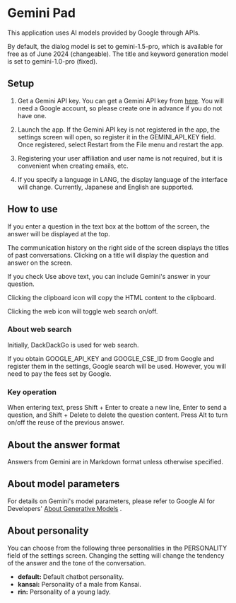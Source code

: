 # Gemini Pad

This application uses AI models provided by Google through APIs.

By default, the dialog model is set to gemini-1.5-pro, which is available for free as of June 2024 (changeable).
The title and keyword generation model is set to gemini-1.0-pro (fixed).

## Setup

1. Get a Gemini API key.
   You can get a Gemini API key from [here](https://aistudio.google.com/app/prompts/new_freeform).
   You will need a Google account, so please create one in advance if you do not have one.

2. Launch the app. If the Gemini API key is not registered in the app, the settings screen will open, so register it in the GEMINI_API_KEY field.
   Once registered, select Restart from the File menu and restart the app.

3. Registering your user affiliation and user name is not required, but it is convenient when creating emails, etc.

4. If you specify a language in LANG, the display language of the interface will change. Currently, Japanese and English are supported.

## How to use

If you enter a question in the text box at the bottom of the screen, the answer will be displayed at the top.

The communication history on the right side of the screen displays the titles of past conversations. Clicking on a title will display the question and answer on the screen.

If you check Use above text, you can include Gemini's answer in your question.

Clicking the clipboard icon will copy the HTML content to the clipboard.

Clicking the web icon will toggle web search on/off.

### About web search

Initially, DackDackGo is used for web search.

If you obtain GOOGLE_API_KEY and GOOGLE_CSE_ID from Google and register them in the settings, Google search will be used. However, you will need to pay the fees set by Google.

### Key operation

When entering text, press Shift + Enter to create a new line, Enter to send a question, and Shift + Delete to delete the question content.
Press Alt to turn on/off the reuse of the previous answer.

## About the answer format

Answers from Gemini are in Markdown format unless otherwise specified.

## About model parameters

For details on Gemini's model parameters, please refer to Google AI for Developers' [About Generative Models](https://ai.google.dev/gemini-api/docs/models/generative-models?hl=ja&_gl=1*1fu959e*_up*MQ..*_ga*MTgyNTQxNDY0NC4xNzE0MDIxNDY3*_ga_P1DBVKWT6V*MTcxNDAyMTQ2Ny4xLjAuMTcxNDAyMTg1NC4wLjAuMA..) .

## About personality

You can choose from the following three personalities in the PERSONALITY field of the settings screen. Changing the setting will change the tendency of the answer and the tone of the conversation.

* **default:** Default chatbot personality.
* **kansai:** Personality of a male from Kansai.
* **rin:** Personality of a young lady.
